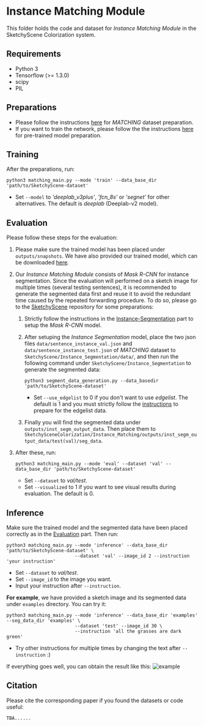 # Instance Matching Module

This folder holds the code and dataset for *Instance Matching Module* in the SketchyScene Colorization system.

## Requirements
- Python 3
- Tensorflow (>= 1.3.0)
- scipy
- PIL


## Preparations

- Please follow the instructions [here](https://github.com/MarkMoHR/SketchySceneColorization/tree/master/Instance_Matching/data_preparation) for *MATCHING* dataset preparation.
- If you want to train the network, please follow the the instructions [here](https://github.com/MarkMoHR/SketchySceneColorization/tree/master/Instance_Matching/models) for pre-trained model preparation.


## Training

After the preparations, run:
```
python3 matching_main.py --mode 'train' --data_base_dir 'path/to/SketchyScene-dataset'
```

  - Set `--model` to *'deeplab_v3plus'*, *'fcn_8s'* or *'segnet'* for other alternatives. The default is *deeplab* (Deeplab-v2 model).
  
  
## Evaluation

Please follow these steps for the evaluation:

1. Please make sure the trained model has been placed under `outputs/snapshots`. We have also provided our trained model, which can be downloaded [here](https://drive.google.com/drive/folders/1wGU3vln9Nc_Z2NV2F5nyt_2NbqDsvuRO?usp=sharing).

1. Our *Instance Matching Module* consists of *Mask R-CNN* for instance segmentation. Since the evaluation will performed on a sketch image for multiple times (several testing sentences), it is recommended to generate the segmented data first and reuse it to avoid the redundant time caused by the repeated forwarding procedure. To do so, please go to the [SketchyScene](https://github.com/SketchyScene/SketchyScene) repository for some preparations:

    1. Strictly follow the instructions in the [Instance-Segmentation](https://github.com/SketchyScene/SketchyScene#instance-segmentation) part to setup the *Mask R-CNN* model. 

    1. After setuping the *Instance Segmentation* model, place the two json files `data/sentence_instance_val.json` and `data/sentence_instance_test.json` of *MATCHING* dataset to `SketchyScene/Instance_Segmentation/data/`, and then run the following command under `SketchyScene/Instance_Segmentation` to generate the segmented data:

        ```
        python3 segment_data_generation.py --data_basedir 'path/to/SketchyScene-dataset'
        ```
        - Set `--use_edgelist` to 0 if you don't want to use *edgelist*. The default is 1 and you must strictly follow the [instructions](https://github.com/SketchyScene/SketchyScene/tree/master/Instance_Segmentation/libs/edgelist_utils_matlab) to prepare for the edgelist data.
        
    1. Finally you will find the segmented data under `outputs/inst_segm_output_data`. Then place them to `SketchySceneColorization/Instance_Matching/outputs/inst_segm_output_data/test(val)/seg_data`.
    
1. After these, run:

    ```
    python3 matching_main.py --mode 'eval' --dataset 'val' --data_base_dir 'path/to/SketchyScene-dataset'
    ```

    - Set `--dataset` to *val/test*.
    - Set `--visualized` to 1 if you want to see visual results during evaluation. The default is 0.


## Inference

Make sure the trained model and the segmented data have been placed correctly as in the [Evaluation](#evaluation) part. Then run:

```
python3 matching_main.py --mode 'inference' --data_base_dir 'path/to/SketchyScene-dataset' \
                         --dataset 'val' --image_id 2 --instruction 'your instruction'
```

- Set `--dataset` to *val/test*.
- Set `--image_id` to the image you want.
- Input your instruction after `--instruction`.

**For example**, we have provided a sketch image and its segmented data under `examples` directory. You can try it:

```
python3 matching_main.py --mode 'inference' --data_base_dir 'examples' --seg_data_dir 'examples' \
                         --dataset 'test' --image_id 30 \
                         --instruction 'all the grasses are dark green'
```

- Try other instructions for multiple times by changing the text after `--instruction` :)

If everything goes well, you can obtain the result like this:
![example](https://github.com/MarkMoHR/SketchySceneColorization/blob/master/Instance_Matching/figures/result_example.png)

## Citation

Please cite the corresponding paper if you found the datasets or code useful:

```
TBA......
```
